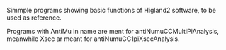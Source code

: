 Simmple programs showing basic functions of Higland2 software, to be used as reference. </br>

Programs with AntiMu in name are ment for antiNumuCCMultiPiAnalysis, meanwhile Xsec ar meant for antiNumuCC1piXsecAnalysis.
